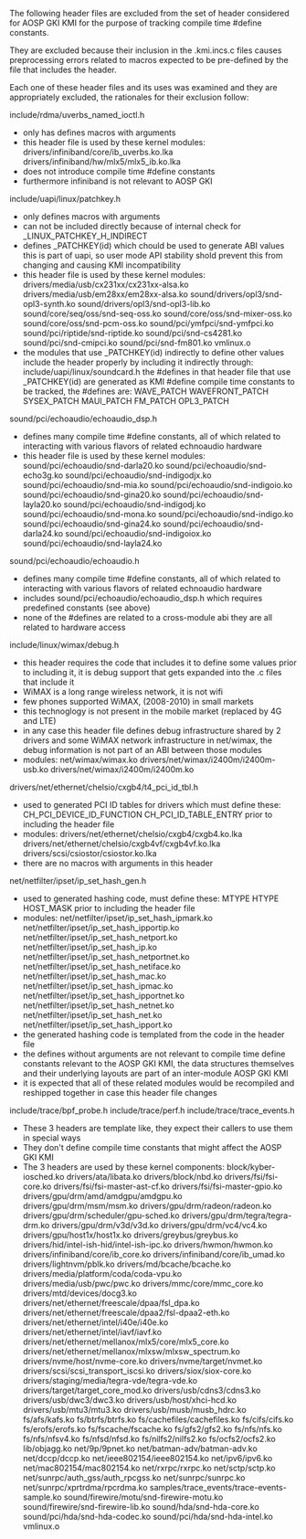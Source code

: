 The following header files are excluded from the set of header considered for
AOSP GKI KMI for the purpose of tracking compile time #define constants.

They are excluded because their inclusion in the .kmi.incs.c files causes
preprocessing errors related to macros expected to be pre-defined by the file
that includes the header.

Each one of these header files and its uses was examined and they are
appropriately excluded, the rationales for their exclusion follow:

include/rdma/uverbs_named_ioctl.h
  - only has defines macros with arguments
  - this header file is used by these kernel modules:
        drivers/infiniband/core/ib_uverbs.ko.lka
        drivers/infiniband/hw/mlx5/mlx5_ib.ko.lka
  - does not introduce compile time #define constants
  - furthermore infiniband is not relevant to AOSP GKI

include/uapi/linux/patchkey.h
  - only defines macros with arguments
  - can not be included directly because of internal check for
        _LINUX_PATCHKEY_H_INDIRECT
  - defines _PATCHKEY(id) which chould be used to generate ABI values this
    is part of uapi, so user mode API stability shold prevent this from
    changing and causing KMI incompatibility
  - this header file is used by these kernel modules:
        drivers/media/usb/cx231xx/cx231xx-alsa.ko
        drivers/media/usb/em28xx/em28xx-alsa.ko
        sound/drivers/opl3/snd-opl3-synth.ko
        sound/drivers/opl3/snd-opl3-lib.ko
        sound/core/seq/oss/snd-seq-oss.ko
        sound/core/oss/snd-mixer-oss.ko
        sound/core/oss/snd-pcm-oss.ko
        sound/pci/ymfpci/snd-ymfpci.ko
        sound/pci/riptide/snd-riptide.ko
        sound/pci/snd-cs4281.ko
        sound/pci/snd-cmipci.ko
        sound/pci/snd-fm801.ko
        vmlinux.o
  - the modules that use _PATCHKEY(id) indirectly to define other values
    include the header properly by including it indirectly through:
        include/uapi/linux/soundcard.h
    the #defines in that header file that use _PATCHKEY(id) are generated
    as KMI #define compile time constants to be tracked, the #defines are:
        WAVE_PATCH
        WAVEFRONT_PATCH
        SYSEX_PATCH
        MAUI_PATCH
        FM_PATCH
        OPL3_PATCH

sound/pci/echoaudio/echoaudio_dsp.h
  - defines many compile time #define constants, all of which related
    to interacting with various flavors of related echnoaudio hardware
  - this header file is used by these kernel modules:
        sound/pci/echoaudio/snd-darla20.ko
        sound/pci/echoaudio/snd-echo3g.ko
        sound/pci/echoaudio/snd-indigodjx.ko
        sound/pci/echoaudio/snd-mia.ko
        sound/pci/echoaudio/snd-indigoio.ko
        sound/pci/echoaudio/snd-gina20.ko
        sound/pci/echoaudio/snd-layla20.ko
        sound/pci/echoaudio/snd-indigodj.ko
        sound/pci/echoaudio/snd-mona.ko
        sound/pci/echoaudio/snd-indigo.ko
        sound/pci/echoaudio/snd-gina24.ko
        sound/pci/echoaudio/snd-darla24.ko
        sound/pci/echoaudio/snd-indigoiox.ko
        sound/pci/echoaudio/snd-layla24.ko

sound/pci/echoaudio/echoaudio.h
  - defines many compile time #define constants, all of which related
    to interacting with various flavors of related echnoaudio hardware
  - includes
        sound/pci/echoaudio/echoaudio_dsp.h
    which requires predefined constants (see above)
  - none of the #defines are related to a cross-module abi they are all
    related to hardware access

include/linux/wimax/debug.h
  - this header requires the code that includes it to define some values
    prior to including it, it is debug support that gets expanded into
    the .c files that include it
  - WiMAX is a long range wireless network, it is not wifi
  - few phones supported WiMAX, (2008-2010) in small markets
  - this technoglogy is not present in the mobile market (replaced by 4G
    and LTE)
  - in any case this header file defines debug infrastructure shared by 2
    drivers and some WiMAX network infrastructure in net/wimax, the debug
    information is not part of an ABI between those modules
  - modules:
        net/wimax/wimax.ko
        drivers/net/wimax/i2400m/i2400m-usb.ko
        drivers/net/wimax/i2400m/i2400m.ko

drivers/net/ethernet/chelsio/cxgb4/t4_pci_id_tbl.h
  - used to generated PCI ID tables for drivers which must define these:
        CH_PCI_DEVICE_ID_FUNCTION
        CH_PCI_ID_TABLE_ENTRY
    prior to including the header file
  - modules:
        drivers/net/ethernet/chelsio/cxgb4/cxgb4.ko.lka
        drivers/net/ethernet/chelsio/cxgb4vf/cxgb4vf.ko.lka
        drivers/scsi/csiostor/csiostor.ko.lka
  - there are no macros with arguments in this header

net/netfilter/ipset/ip_set_hash_gen.h
  - used to generated hashing code, must define these:
        MTYPE
        HTYPE
        HOST_MASK
    prior to including the header file
  - modules:
        net/netfilter/ipset/ip_set_hash_ipmark.ko
        net/netfilter/ipset/ip_set_hash_ipportip.ko
        net/netfilter/ipset/ip_set_hash_netport.ko
        net/netfilter/ipset/ip_set_hash_ip.ko
        net/netfilter/ipset/ip_set_hash_netportnet.ko
        net/netfilter/ipset/ip_set_hash_netiface.ko
        net/netfilter/ipset/ip_set_hash_mac.ko
        net/netfilter/ipset/ip_set_hash_ipmac.ko
        net/netfilter/ipset/ip_set_hash_ipportnet.ko
        net/netfilter/ipset/ip_set_hash_netnet.ko
        net/netfilter/ipset/ip_set_hash_net.ko
        net/netfilter/ipset/ip_set_hash_ipport.ko
  - the generated hashing code is templated from the code in the header file
  - the defines without arguments are not relevant to compile time define
    constants relevant to the AOSP GKI KMI, the data structures themselves
    and their underlying layouts are part of an inter-module AOSP GKI KMI
  - it is expected that all of these related modules would be recompiled
    and reshipped together in case this header file changes

include/trace/bpf_probe.h
include/trace/perf.h
include/trace/trace_events.h
  - These 3 headers are template like, they expect their callers to use
    them in special ways
  - They don't define compile time constants that might affect the AOSP
    GKI KMI
  - The 3 headers are used by these kernel components:
	block/kyber-iosched.ko
	drivers/ata/libata.ko
	drivers/block/nbd.ko
	drivers/fsi/fsi-core.ko
	drivers/fsi/fsi-master-ast-cf.ko
	drivers/fsi/fsi-master-gpio.ko
	drivers/gpu/drm/amd/amdgpu/amdgpu.ko
	drivers/gpu/drm/msm/msm.ko
	drivers/gpu/drm/radeon/radeon.ko
	drivers/gpu/drm/scheduler/gpu-sched.ko
	drivers/gpu/drm/tegra/tegra-drm.ko
	drivers/gpu/drm/v3d/v3d.ko
	drivers/gpu/drm/vc4/vc4.ko
	drivers/gpu/host1x/host1x.ko
	drivers/greybus/greybus.ko
	drivers/hid/intel-ish-hid/intel-ish-ipc.ko
	drivers/hwmon/hwmon.ko
	drivers/infiniband/core/ib_core.ko
	drivers/infiniband/core/ib_umad.ko
	drivers/lightnvm/pblk.ko
	drivers/md/bcache/bcache.ko
	drivers/media/platform/coda/coda-vpu.ko
	drivers/media/usb/pwc/pwc.ko
	drivers/mmc/core/mmc_core.ko
	drivers/mtd/devices/docg3.ko
	drivers/net/ethernet/freescale/dpaa/fsl_dpa.ko
	drivers/net/ethernet/freescale/dpaa2/fsl-dpaa2-eth.ko
	drivers/net/ethernet/intel/i40e/i40e.ko
	drivers/net/ethernet/intel/iavf/iavf.ko
	drivers/net/ethernet/mellanox/mlx5/core/mlx5_core.ko
	drivers/net/ethernet/mellanox/mlxsw/mlxsw_spectrum.ko
	drivers/nvme/host/nvme-core.ko
	drivers/nvme/target/nvmet.ko
	drivers/scsi/scsi_transport_iscsi.ko
	drivers/siox/siox-core.ko
	drivers/staging/media/tegra-vde/tegra-vde.ko
	drivers/target/target_core_mod.ko
	drivers/usb/cdns3/cdns3.ko
	drivers/usb/dwc3/dwc3.ko
	drivers/usb/host/xhci-hcd.ko
	drivers/usb/mtu3/mtu3.ko
	drivers/usb/musb/musb_hdrc.ko
	fs/afs/kafs.ko
	fs/btrfs/btrfs.ko
	fs/cachefiles/cachefiles.ko
	fs/cifs/cifs.ko
	fs/erofs/erofs.ko
	fs/fscache/fscache.ko
	fs/gfs2/gfs2.ko
	fs/nfs/nfs.ko
	fs/nfs/nfsv4.ko
	fs/nfsd/nfsd.ko
	fs/nilfs2/nilfs2.ko
	fs/ocfs2/ocfs2.ko
	lib/objagg.ko
	net/9p/9pnet.ko
	net/batman-adv/batman-adv.ko
	net/dccp/dccp.ko
	net/ieee802154/ieee802154.ko
	net/ipv6/ipv6.ko
	net/mac802154/mac802154.ko
	net/rxrpc/rxrpc.ko
	net/sctp/sctp.ko
	net/sunrpc/auth_gss/auth_rpcgss.ko
	net/sunrpc/sunrpc.ko
	net/sunrpc/xprtrdma/rpcrdma.ko
	samples/trace_events/trace-events-sample.ko
	sound/firewire/motu/snd-firewire-motu.ko
	sound/firewire/snd-firewire-lib.ko
	sound/hda/snd-hda-core.ko
	sound/pci/hda/snd-hda-codec.ko
	sound/pci/hda/snd-hda-intel.ko
	vmlinux.o
